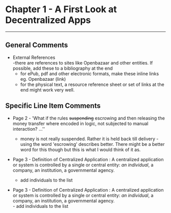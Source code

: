 # Chapter 1 - A First Look at Decentralized Apps
---

## General Comments
* External References  
  -there are references to sites like Openbazaar and other entities. If possible, add these to a bibliography at the end
    - for ePub, pdf and other electronic  formats, make these inline links eg. Openbazaar (link)
    - for the physical text, a resource reference sheet or set of links at the end might work very well.

## Specific Line Item Comments

* Page 2 - 'What if the rules ~~suspending~~  escrowing  and then releasing the money transfer where encoded in logic, not subjected to manual interaction? ...''
  - money is not really suspended. Rather it is held back till delivery - using the word  'escrowing' describes better. There might be a better word for this though but this is what I would think of it as.


* Page 3 - Definition of Centralized Application : A centralized application or system is controlled by a single or central entity: *an individual*, a company, an institution, a governmental agency.  
    - add individuals to the list


* Page 3 - Definition of Centralized Application : A centralized application or system is controlled by a single or central entity: *an individual*, a company, an institution, a governmental agency.  
      - add individuals to the list
